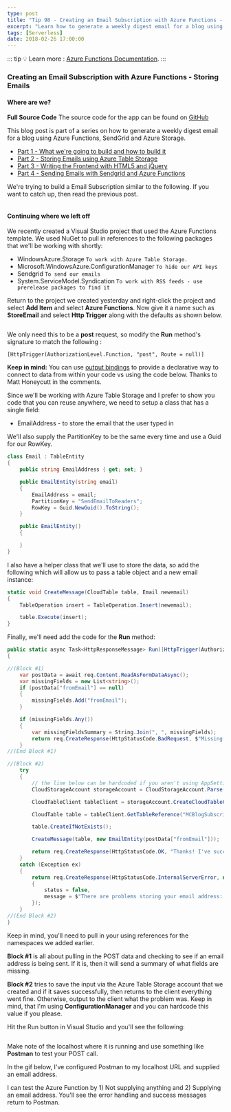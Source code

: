 ```yaml
---
type: post
title: "Tip 98 - Creating an Email Subscription with Azure Functions - Storing Emails"
excerpt: "Learn how to generate a weekly digest email for a blog using Azure Functions, SendGrid and Azure Storage"
tags: [Serverless]
date: 2018-02-26 17:00:00
---
```


::: tip
:bulb: Learn more : [Azure Functions Documentation](https://docs.microsoft.com/azure/azure-functions/?WT.mc_id=docs-azuredevtips-azureappsdev).
:::

### Creating an Email Subscription with Azure Functions - Storing Emails

#### Where are we?

**Full Source Code** The source code for the app can be found on [GitHub](https://github.com/mbcrump/EmailSubscription?WT.mc_id=github-azuredevtips-azureappsdev)


This blog post is part of a series on how to generate a weekly digest email for a blog using Azure Functions, SendGrid and Azure Storage.

* [Part 1 - What we're going to build and how to build it](https://microsoft.github.io/AzureTipsAndTricks/blog/tip97.html)
* [Part 2 - Storing Emails using Azure Table Storage](https://microsoft.github.io/AzureTipsAndTricks/blog/tip98.html)
* [Part 3 - Writing the Frontend with HTML5 and jQuery](https://microsoft.github.io/AzureTipsAndTricks/blog/tip99.html)
* [Part 4 - Sending Emails with Sendgrid and Azure Functions](https://microsoft.github.io/AzureTipsAndTricks/blog/tip100.html)

We're trying to build a Email Subscription similar to the following. If you want to catch up, then read the previous post.

<img :src="$withBase('/files/emailsub1.png')">

#### Continuing where we left off

We recently created a Visual Studio project that used the Azure Functions template. We used NuGet to pull in references to the following packages that we'll be working with shortly:

* WindowsAzure.Storage `To work with Azure Table Storage.`
* Microsoft.WindowsAzure.ConfigurationManager `To hide our API keys`
* Sendgrid `To send our emails`
* System.ServiceModel.Syndication `To work with RSS feeds - use prerelease packages to find it`

Return to the project we created yesterday and right-click the project and select **Add Item** and select **Azure Functions**. Now give it a name such as **StoreEmail** and select **Http Trigger** along with the defaults as shown below.

<img :src="$withBase('/files/emailsub6.png')">

We only need this to be a **post** request, so modify the **Run** method's signature to match the following :

`[HttpTrigger(AuthorizationLevel.Function, "post", Route = null)]`

**Keep in mind:** You can use [output bindings](https://docs.microsoft.com/azure/azure-functions/functions-triggers-bindings?WT.mc_id=docs-azuredevtips-azureappsdev) to provide a declarative way to connect to data from within your code vs using the code below. Thanks to Matt Honeycutt in the comments.


Since we'll be working with Azure Table Storage and I prefer to show you code that you can reuse anywhere, we need to setup a class that has a single field:

* EmailAddress - to store the email that the user typed in

We'll also supply the PartitionKey to be the same every time and use a Guid for our RowKey.

```csharp
class Email : TableEntity
{
    public string EmailAddress { get; set; }

    public EmailEntity(string email)
    {
        EmailAddress = email;
        PartitionKey = "SendEmailToReaders";
        RowKey = Guid.NewGuid().ToString();
    }

    public EmailEntity()
    {

    }
}

```

I also have a helper class that we'll use to store the data, so add the following which will allow us to pass a table object and a new email instance:

```csharp
static void CreateMessage(CloudTable table, Email newemail)
{
    TableOperation insert = TableOperation.Insert(newemail);

    table.Execute(insert);
}
```

Finally, we'll need add the code for the **Run** method:

```csharp
public static async Task<HttpResponseMessage> Run([HttpTrigger(AuthorizationLevel.Function, "post", Route = null)]HttpRequestMessage req, TraceWriter log)
{

//(Block #1)
    var postData = await req.Content.ReadAsFormDataAsync();
    var missingFields = new List<string>();
    if (postData["fromEmail"] == null)
    {
        missingFields.Add("fromEmail");
    }

    if (missingFields.Any())
    {
        var missingFieldsSummary = String.Join(", ", missingFields);
        return req.CreateResponse(HttpStatusCode.BadRequest, $"Missing field(s): {missingFieldsSummary}");
    }
//(End Block #1)

//(Block #2)
    try
    {
        // the line below can be hardcoded if you aren't using AppSettings
        CloudStorageAccount storageAccount = CloudStorageAccount.Parse(ConfigurationManager.AppSettings["TableStorageConnString"]);

        CloudTableClient tableClient = storageAccount.CreateCloudTableClient();

        CloudTable table = tableClient.GetTableReference("MCBlogSubscribers");

        table.CreateIfNotExists();

        CreateMessage(table, new EmailEntity(postData["fromEmail"]));

        return req.CreateResponse(HttpStatusCode.OK, "Thanks! I've successfully received your request. "); //
    }
    catch (Exception ex)
    {
        return req.CreateResponse(HttpStatusCode.InternalServerError, new
        {
            status = false,
            message = $"There are problems storing your email address: {ex.GetType()}"
        });
    }
//(End Block #2)
}
```

Keep in mind, you'll need to pull in your using references for the namespaces we added earlier.


**Block #1** is all about pulling in the POST data and checking to see if an email address is being sent. If it is, then it will send a summary of what fields are missing.

**Block #2** tries to save the input via the Azure Table Storage account that we created and if it saves successfully, then returns to the client everything went fine. Otherwise, output to the client what the problem was. Keep in mind, that I'm using **ConfigurationManager** and you can hardcode this value if you please.

Hit the Run button in Visual Studio and you'll see the following:

<img :src="$withBase('/files/emailsub7.png')">

Make note of the localhost where it is running and use something like **Postman** to test your POST call.

In the gif below, I've configured Postman to my localhost URL and supplied an email address.

I can test the Azure Function by 1) Not supplying anything and 2) Supplying an email address. You'll see the error handling and success messages return to Postman.

<img :src="$withBase('/files/emailsub7.gif')">

